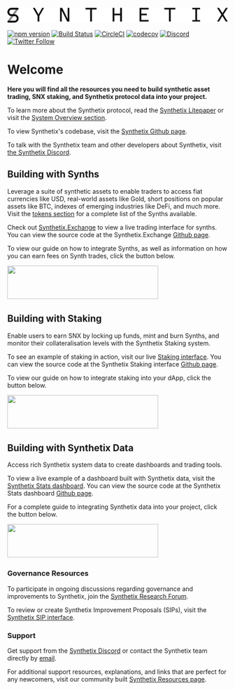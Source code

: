 ![Synthetix](img/logos/synthetix_text_logo.png)

[![npm version](https://badge.fury.io/js/synthetix.svg)](https://badge.fury.io/js/synthetix)
[![Build Status](https://travis-ci.org/Synthetixio/synthetix.svg?branch=master)](https://travis-ci.org/Synthetixio/synthetix)
[![CircleCI](https://circleci.com/gh/Synthetixio/synthetix.svg?style=svg)](https://circleci.com/gh/Synthetixio/synthetix)
[![codecov](https://codecov.io/gh/Synthetixio/synthetix/branch/develop/graph/badge.svg)](https://codecov.io/gh/Synthetixio/synthetix)
[![Discord](https://img.shields.io/discord/413890591840272394.svg?color=768AD4&label=discord&logo=https%3A%2F%2Fdiscordapp.com%2Fassets%2F8c9701b98ad4372b58f13fd9f65f966e.svg)](https://discordapp.com/channels/413890591840272394/)
[![Twitter Follow](https://img.shields.io/twitter/follow/synthetix_io.svg?label=synthetix_io&style=social)](https://twitter.com/synthetix_io)

# Welcome
**Here you will find all the resources you need to build synthetic asset trading, SNX staking, and Synthetix protocol data into your project.**

To learn more about the Synthetix protocol, read the [Synthetix Litepaper](./litepaper) or visit the [System Overview section](./synopsis).

To view Synthetix's codebase, visit the [Synthetix Github page](https://github.com/synthetixio).

To talk with the Synthetix team and other developers about Synthetix, visit [the Synthetix Discord](https://discordapp.com/invite/AEdUHzt).

## Building with Synths

Leverage a suite of synthetic assets to enable traders to access fiat currencies like USD, real-world assets like Gold, short positions on popular assets like BTC, indexes of emerging industries like DeFi, and much more. Visit the [tokens section](./tokens) for a complete list of the Synths available.

Check out [Synthetix.Exchange](https://www.synthetix.io/products/exchange) to view a live trading interface for synths. You can view the source code at the Synthetix.Exchange [Github page](https://github.com/synthetixio/synthetix-exchange).

To view our guide on how to integrate Synths, as well as information on how you can earn fees on Synth trades, click the button below.

<a href="/integrations/synths-integration-guide/" >
<img src="/img/misc/Synths Button.png" width="345" height="76" >
</a>

## Building with Staking

Enable users to earn SNX by locking up funds, mint and burn Synths, and monitor their collateralisation levels with the Synthetix Staking system.

To see an example of staking in action, visit our live [Staking interface](https://www.synthetix.io/products/mintr). You can view the source code at the Synthetix Staking interface [Github page](https://github.com/synthetixio/synthetix-mintr).

To view our guide on how to integrate staking into your dApp, click the button below.

<a href="/integrations/staking-integration-guide/" >
<img src="/img/misc/Staking Button.png" width="345" height="76" >
</a>

## Building with Synthetix Data

Access rich Synthetix system data to create dashboards and trading tools.

To view a live example of a dashboard built with Synthetix data, visit the [Synthetix Stats dashboard](https://dashboard.synthetix.io/). You can view the source code at the Synthetix Stats dashboard [Github page](https://github.com/synthetixio/synthetix-dashboard).

For a complete guide to integrating Synthetix data into your project, click the button below.

<a href="/integrations/synthetix-data-integration-guide/" >
<img src="/img/misc/Synthetix Data.png" width="345" height="76" >
</a>

### Governance Resources

To participate in ongoing discussions regarding governance and improvements to Synthetix, join the [Synthetix Research Forum](https://research.synthetix.io/).

To review or create Synthetix Improvement Proposals (SIPs), visit the [Synthetix SIP interface](https://sips.synthetix.io).

### Support

Get support from the [Synthetix Discord](https://discordapp.com/invite/AEdUHzt) or contact the Synthetix team directly by [email](https://www.synthetix.io/contact-us).

For additional support resources, explanations, and links that are perfect for any newcomers, visit our community built [Synthetix Resources page](https://synthetix.community/docs/resources).
